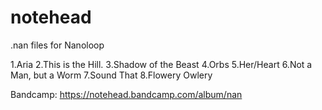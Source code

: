# notehead
.nan files for Nanoloop
	
1.Aria
2.This is the Hill.
3.Shadow of the Beast
4.Orbs
5.Her/Heart
6.Not a Man, but a Worm
7.Sound That
8.Flowery Owlery

Bandcamp: https://notehead.bandcamp.com/album/nan
